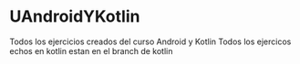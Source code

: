 # UAndroidYKotlin
Todos los ejercicios creados del curso Android y Kotlin
Todos los ejercicos echos en kotlin estan en el branch de kotlin

